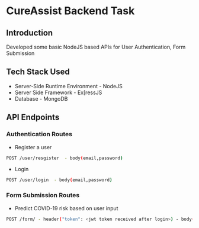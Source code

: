# CureAssist Backend Task

## Introduction
Developed some basic NodeJS based APIs for User Authentication, Form Submission

## Tech Stack Used
- Server-Side Runtime Environment - NodeJS
- Server Side Framework - Ex[ressJS
- Database - MongoDB


## API Endpoints
### Authentication Routes
- Register a user
```bash
POST /user/resgister  - body(email,password)
```
- Login
```bash
POST /user/login  - body(email,password)
```
### Form Submission Routes
- Predict COVID-19 risk based on user input
```bash
POST /form/ - header("token": <jwt token received after login>) - body(symptoms, travelHistory, suspectContact)
```
